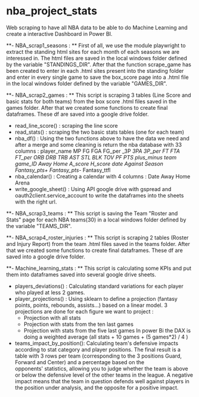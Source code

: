 # nba_project_stats
Web scraping to have all NBA data to be able to do Machine Learning and create a interactive Dashboard in Power BI. 

**- NBA_scrap1_seasons : ** 
First of all, we use the module playwright to extract the standing html sites for each month of each seasons we are interessed in. 
The html files are saved in the local windows folder defined by the variable "STANDINGS_DIR". 
After that the function scrape_game has been created to enter in each .html sites present into the standing folder and enter in every single game to save the box_score page into a .html file in the local windows folder defined by the variable "GAMES_DIR".

**- NBA_scrap2_games : **
This script is scraping 3 tables (Line Score and basic stats for both teams) from the box score .html files saved in the games folder.
After that we created some functions to create final dataframes. These df are saved into a google drive folder. 
- read_line_score() : scraping the line score
- read_stats() : scraping the two basic stats tables (one for each team)
- nba_df() : Using the two functions above to have the data we need and after a merge and some cleaning is return the nba database with 33 columns :
player_name	MP	FG	FGA	FG_per	_3P	_3PA	_3P_per	FT	FTA	FT_per	ORB	DRB	TRB	AST	STL	BLK	TOV	PF	PTS	plus_minus	team	game_ID	Away	Home	A_score	H_score	date	Against	Season	Fantasy_pts_+	Fantasy_pts_-	Fantasy_ttfl
- nba_calendar() : Creating a calendar with 4 columns :
  Date	Away	Home	Arena
- write_google_sheet() : Using API google drive with gspread and oauth2client.service_account to write the dataframes into the sheets with the right url.
  
**- NBA_scrap3_teams : **
This script is saving the Team "Roster and Stats" page for each NBA teams(30) in a local windows folder defined by the variable "TEAMS_DIR".

**- NBA_scrap4_roster_injuries : **
This script is scraping 2 tables (Roster and Injury Report) from the team .html files saved in the teams folder.
After that we created some functions to create final dataframes. These df are saved into a google drive folder.

**- Machine_learning_stats : **
This script is calculating some KPIs and put them into dataframes saved into several google drive sheets.
- players_deviations() : Calculating standard variations for each player who played at less 2 games.
- player_projections() : Using sklearn to define a projection (fantasy points, points, rebounds, assists...) based on a linear model.
  3 projections are done for each figure we want to project :
  - Projection with all stats 
  - Projection with stats from the ten last games
  - Projection with stats from the five last games
  In power Bi the DAX is doing a weighted average (all stats + 10 games + (5 games*2) / 4 )
- teams_impact_by_position(): Calculating team's defensive impacts according to stat category and player positions.
  The final result is a table with 3 rows per team (corresponding to the 3 positions Guard, Forward and Center) and a percentage based on the   
  opponents' statistics, allowing you to judge whether the team is above or below the defensive level of the other teams in the league. A negative 
  impact means that the team in question defends well against players in the position under analysis, and the opposite for a positive impact. 

